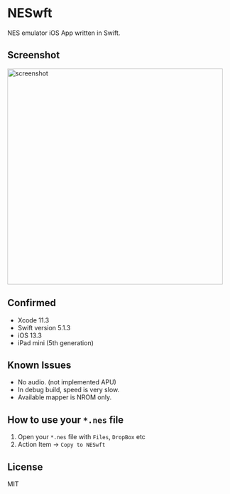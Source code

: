 # NESwft

NES emulator iOS App written in Swift.

## Screenshot
<img width="485" alt="screenshot" src="https://user-images.githubusercontent.com/45020018/48519729-41776800-e8b1-11e8-81c9-f24a8e177219.png">

## Confirmed

* Xcode 11.3
* Swift version 5.1.3
* iOS 13.3
* iPad mini (5th generation)

## Known Issues

* No audio. (not implemented APU)
* In debug build, speed is very slow.
* Available mapper is NROM only.

## How to use your `*.nes` file

1. Open your `*.nes` file with `Files`, `DropBox` etc
2. Action Item -> `Copy to NESwft`

## License

MIT

